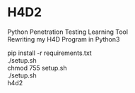 # H4D2  
Python Penetration Testing Learning Tool      
Rewriting my H4D Program in Python3    

pip install -r requirements.txt  
./setup.sh  
chmod 755 setup.sh  
./setup.sh  
h4d2  
